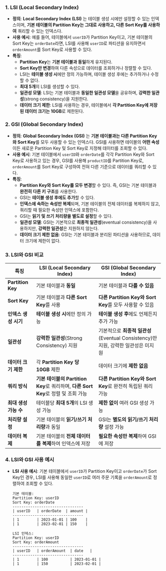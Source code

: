 ### 1. LSI (Local Secondary Index)
- **정의**: **Local Secondary Index (LSI)** 는 테이블 생성 시에만 설정할 수 있는 인덱스이며, **기본 테이블의 Partition Key는 그대로 사용하고, 다른 Sort Key를 사용하여** 쿼리할 수 있는 인덱스다.
- **사용 예시**: 예를 들어, 테이블에서 `userID`가 Partition Key이고, 기본 테이블의 Sort Key는 `orderDate`라면, LSI를 사용해 `userID`로 파티션을 유지하면서 `orderAmount`를 Sort Key로 사용할 수 있다.
- **특징**:
  - **Partition Key**는 **기본 테이블과 동일**하게 유지된다.
  - **Sort Key만 변경**하여 다른 속성으로 데이터를 조회하거나 정렬할 수 있다.
  - LSI는 **테이블 생성 시**에만 정의 가능하며, 테이블 생성 후에는 추가하거나 수정할 수 없다.
  - **최대 5개**의 LSI를 생성할 수 있다.
  - **일관성 모델**: LSI는 기본 테이블과 **동일한 일관성 모델**을 공유하며, **강력한 일관성**(strong consistency)을 지원한다.
  - **데이터 크기 제한**: LSI를 사용하는 경우, 테이블에서 **각 Partition Key에 저장된 데이터 크기는 10GB**로 제한된다.

### 2. GSI (Global Secondary Index)
- **정의**: **Global Secondary Index (GSI)** 는 **기본 테이블과는 다른 Partition Key와 Sort Key**를 모두 사용할 수 있는 인덱스다. GSI를 사용하면 테이블의 **어떤 속성**이든 새로운 Partition Key 및 Sort Key로 지정해 데이터를 조회할 수 있다.
- **사용 예시**: 기본 테이블에서 `userID`와 `orderDate`를 각각 Partition Key와 Sort Key로 사용하고 있는 경우, GSI를 사용해 `productID`를 Partition Key로, `orderAmount`를 Sort Key로 구성하여 전혀 다른 기준으로 데이터를 쿼리할 수 있다.
- **특징**:
  - **Partition Key와 Sort Key를 모두 변경**할 수 있다. 즉, GSI는 기본 테이블과 **완전히 다른 키 구조**를 사용한다.
  - GSI는 **테이블 생성 후에도 추가**할 수 있다.
  - **인덱스에 속하는 속성만 복제**되며, 기본 테이블의 전체 데이터를 복제하지 않고, 쿼리할 때 필요한 속성만 인덱스에 포함한다.
  - GSI는 **읽기 및 쓰기 처리량을 별도로 설정**할 수 있다.
  - **일관성 모델**: GSI는 기본적으로 **최종적 일관성**(eventual consistency)을 사용하지만, **강력한 일관성**은 지원하지 않는다.
  - **데이터 크기 제한 없음**: GSI는 기본 테이블과 분리된 파티션을 사용하므로, 데이터 크기에 제한이 없다.

### 3. LSI와 GSI 비교

| **특징**                  | **LSI (Local Secondary Index)**                                                                     | **GSI (Global Secondary Index)**                                                          |
|---------------------------|----------------------------------------------------------------------------------------------------|-------------------------------------------------------------------------------------------|
| **Partition Key**          | 기본 테이블과 **동일**                                                                              | 기본 테이블과 **다를 수 있음**                                                            |
| **Sort Key**               | 기본 테이블과 **다른 Sort Key**를 사용                                                               | **다른 Partition Key와 Sort Key**를 모두 사용할 수 있음                                    |
| **인덱스 생성 시기**       | **테이블 생성 시**에만 정의 가능                                                                     | **테이블 생성 후**에도 언제든지 추가 가능                                                 |
| **일관성**                 | **강력한 일관성**(Strong Consistency) 지원                                                          | 기본적으로 **최종적 일관성**(Eventual Consistency)만 지원, 강력한 일관성은 미지원         |
| **데이터 크기 제한**       | 각 **Partition Key 당 10GB** 제한                                                                   | 데이터 크기에 **제한 없음**                                                               |
| **쿼리 방식**              | **기본 테이블의 Partition Key**로 쿼리하며, **다른 Sort Key**로 정렬 및 조회 가능                   | **다른 Partition Key와 Sort Key**로 완전히 독립된 쿼리 가능                               |
| **최대 생성 가능 수**      | 테이블당 **최대 5개**의 LSI 생성 가능                                                               | **제한 없이** 여러 GSI 생성 가능                                                         |
| **처리량 설정**            | 기본 테이블의 **읽기/쓰기 처리량**과 동일                                                          | GSI는 **별도의 읽기/쓰기 처리량** 설정 가능                                               |
| **데이터 복제**            | 기본 테이블의 **전체 데이터를 복제**하여 인덱스에 저장                                               | **필요한 속성만 복제**하여 GSI에 저장                                                      |

### 4. LSI와 GSI 사용 예시
- **LSI 사용 예시**: 기본 테이블에서 `userID`가 Partition Key이고 `orderDate`가 Sort Key인 경우, LSI를 사용해 동일한 `userID`로 여러 주문 기록을 `orderAmount`로 정렬하여 조회할 수 있다.

  ```plaintext
  기본 테이블:
  Partition Key: userID
  Sort Key: orderDate
  --------------------------------
  | userID   | orderDate  | amount |
  --------------------------------
  | 1        | 2023-01-01 | 100    |
  | 1        | 2023-02-01 | 150    |

  LSI 인덱스:
  Partition Key: userID
  Sort Key: orderAmount
  --------------------------------
  | userID   | orderAmount  | date   |
  --------------------------------
  | 1        | 100          | 2023-01-01 |
  | 1        | 150          | 2023-02-01 |
